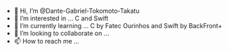 - 👋 Hi, I’m @Dante-Gabriel-Tokomoto-Takatu
- 👀 I’m interested in ... C and Swift
- 🌱 I’m currently learning ... C by Fatec Ourinhos and Swift by BackFront+
- 💞️ I’m looking to collaborate on ...
- 📫 How to reach me ...

<!---
Dante-Gabriel-Tokomoto-Takatu/Dante-Gabriel-Tokomoto-Takatu is a ✨ special ✨ repository because its `README.md` (this file) appears on your GitHub profile.
You can click the Preview link to take a look at your changes.
--->
